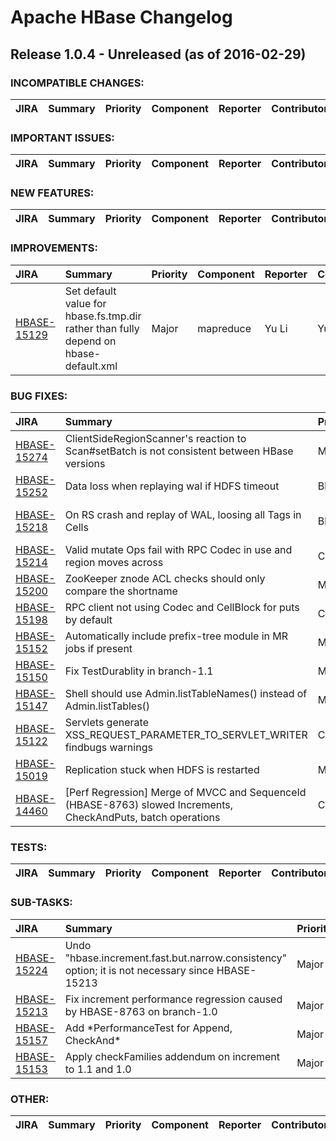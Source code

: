 
<!---
# Licensed to the Apache Software Foundation (ASF) under one
# or more contributor license agreements.  See the NOTICE file
# distributed with this work for additional information
# regarding copyright ownership.  The ASF licenses this file
# to you under the Apache License, Version 2.0 (the
# "License"); you may not use this file except in compliance
# with the License.  You may obtain a copy of the License at
#
#     http://www.apache.org/licenses/LICENSE-2.0
#
# Unless required by applicable law or agreed to in writing, software
# distributed under the License is distributed on an "AS IS" BASIS,
# WITHOUT WARRANTIES OR CONDITIONS OF ANY KIND, either express or implied.
# See the License for the specific language governing permissions and
# limitations under the License.
-->
# Apache HBase Changelog

## Release 1.0.4 - Unreleased (as of 2016-02-29)

### INCOMPATIBLE CHANGES:

| JIRA | Summary | Priority | Component | Reporter | Contributor |
|:---- |:---- | :--- |:---- |:---- |:---- |


### IMPORTANT ISSUES:

| JIRA | Summary | Priority | Component | Reporter | Contributor |
|:---- |:---- | :--- |:---- |:---- |:---- |


### NEW FEATURES:

| JIRA | Summary | Priority | Component | Reporter | Contributor |
|:---- |:---- | :--- |:---- |:---- |:---- |


### IMPROVEMENTS:

| JIRA | Summary | Priority | Component | Reporter | Contributor |
|:---- |:---- | :--- |:---- |:---- |:---- |
| [HBASE-15129](https://issues.apache.org/jira/browse/HBASE-15129) | Set default value for hbase.fs.tmp.dir rather than fully depend on hbase-default.xml |  Major | mapreduce | Yu Li | Yu Li |


### BUG FIXES:

| JIRA | Summary | Priority | Component | Reporter | Contributor |
|:---- |:---- | :--- |:---- |:---- |:---- |
| [HBASE-15274](https://issues.apache.org/jira/browse/HBASE-15274) | ClientSideRegionScanner's reaction to Scan#setBatch is not consistent between HBase versions |  Minor | . | Youngjoon Kim | Youngjoon Kim |
| [HBASE-15252](https://issues.apache.org/jira/browse/HBASE-15252) | Data loss when replaying wal if HDFS timeout |  Blocker | wal | Duo Zhang | Duo Zhang |
| [HBASE-15218](https://issues.apache.org/jira/browse/HBASE-15218) | On RS crash and replay of WAL, loosing all Tags in Cells |  Blocker | Recovery, regionserver, security | Anoop Sam John | Anoop Sam John |
| [HBASE-15214](https://issues.apache.org/jira/browse/HBASE-15214) | Valid mutate Ops fail with RPC Codec in use and region moves across |  Critical | . | Anoop Sam John | Anoop Sam John |
| [HBASE-15200](https://issues.apache.org/jira/browse/HBASE-15200) | ZooKeeper znode ACL checks should only compare the shortname |  Minor | security | Andrew Purtell | Andrew Purtell |
| [HBASE-15198](https://issues.apache.org/jira/browse/HBASE-15198) | RPC client not using Codec and CellBlock for puts by default |  Critical | . | Anoop Sam John | Anoop Sam John |
| [HBASE-15152](https://issues.apache.org/jira/browse/HBASE-15152) | Automatically include prefix-tree module in MR jobs if present |  Major | mapreduce | Jonathan Hsieh | Jonathan Hsieh |
| [HBASE-15150](https://issues.apache.org/jira/browse/HBASE-15150) | Fix TestDurablity in branch-1.1 |  Major | test | Yu Li | Yu Li |
| [HBASE-15147](https://issues.apache.org/jira/browse/HBASE-15147) | Shell should use Admin.listTableNames() instead of Admin.listTables() |  Major | . | Enis Soztutar | Enis Soztutar |
| [HBASE-15122](https://issues.apache.org/jira/browse/HBASE-15122) | Servlets generate XSS\_REQUEST\_PARAMETER\_TO\_SERVLET\_WRITER findbugs warnings |  Critical | . | stack | Samir Ahmic |
| [HBASE-15019](https://issues.apache.org/jira/browse/HBASE-15019) | Replication stuck when HDFS is restarted |  Major | Replication, wal | Matteo Bertozzi | Matteo Bertozzi |
| [HBASE-14460](https://issues.apache.org/jira/browse/HBASE-14460) | [Perf Regression] Merge of MVCC and SequenceId (HBASE-8763) slowed Increments, CheckAndPuts, batch operations |  Critical | Performance | stack | stack |


### TESTS:

| JIRA | Summary | Priority | Component | Reporter | Contributor |
|:---- |:---- | :--- |:---- |:---- |:---- |


### SUB-TASKS:

| JIRA | Summary | Priority | Component | Reporter | Contributor |
|:---- |:---- | :--- |:---- |:---- |:---- |
| [HBASE-15224](https://issues.apache.org/jira/browse/HBASE-15224) | Undo  "hbase.increment.fast.but.narrow.consistency" option; it is not necessary since HBASE-15213 |  Major | Performance | stack | stack |
| [HBASE-15213](https://issues.apache.org/jira/browse/HBASE-15213) | Fix increment performance regression caused by HBASE-8763 on branch-1.0 |  Major | Performance | Junegunn Choi | Junegunn Choi |
| [HBASE-15157](https://issues.apache.org/jira/browse/HBASE-15157) | Add \*PerformanceTest for Append, CheckAnd\* |  Major | Performance, test | stack | stack |
| [HBASE-15153](https://issues.apache.org/jira/browse/HBASE-15153) | Apply checkFamilies addendum on increment to 1.1 and 1.0 |  Major | Performance | stack | stack |


### OTHER:

| JIRA | Summary | Priority | Component | Reporter | Contributor |
|:---- |:---- | :--- |:---- |:---- |:---- |


